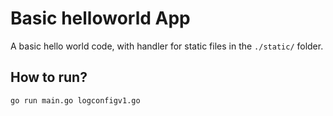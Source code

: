 Basic helloworld App
=========================

A basic hello world code, with handler for static files in the `./static/` folder.

How to run?
-----------------

    go run main.go logconfigv1.go
